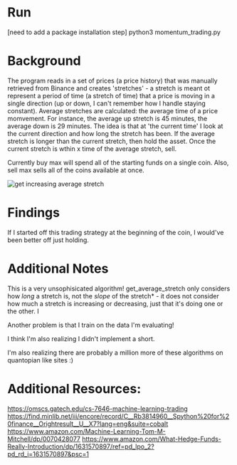 # Run
[need to add a package installation step]
python3 momentum_trading.py

# Background
The program reads in a set of prices (a price history) that was manually retrieved from Binance and creates 'stretches' - a stretch is meant ot represent a period of time (a stretch of time) that a price is moving in a single direction (up or down, I can't remember how I handle staying constant). Average stretches are calculated: the average time of a price momvement. For instance, the average up stretch is 45 minutes, the average down is 29 minutes. The idea is that at 'the current time' I look at the current direction and how long the stretch has been. If the average stretch is longer than the current stretch, then hold the asset. Once the current stretch is wthin x time of the average stretch, sell.

Currently buy max will spend all of the starting funds on a single coin. Also, sell max sells all of the coins available at once.
  
![get increasing average stretch](https://user-images.githubusercontent.com/5415505/147394491-f768c982-e889-46b8-8c30-83988fd401e6.png)

# Findings

If I started off this trading strategy at the beginning of the coin, I would've been better off just holding.
  
# Additional Notes
This is a very unsophisicated algorithm! get_average_stretch only considers how *long* a stretch is, not the *slope* of the stretch* - it does not consider how much a stretch is increasing or decreasing, just that it's doing one or the other. I
  
Another problem is that I train on the data I'm evaluating!
  
I think I'm also realizing I didn't implement a short. 
  
I'm also realizing there are probably a million more of these algorithms on quantopian like sites :)
  

  
# Additional Resources:
https://omscs.gatech.edu/cs-7646-machine-learning-trading
https://find.minlib.net/iii/encore/record/C__Rb3814960__Spython%20for%20finance__Orightresult__U__X7?lang=eng&suite=cobalt
https://www.amazon.com/Machine-Learning-Tom-M-Mitchell/dp/0070428077
https://www.amazon.com/What-Hedge-Funds-Really-Introduction/dp/1631570897/ref=pd_lpo_2?pd_rd_i=1631570897&psc=1
